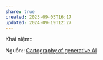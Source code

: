 ```yaml
---
share: true
created: 2023-09-05T16:17
updated: 2024-09-19T12:27
---
```

Khái niệm:: 

Nguồn:: [Cartography of generative AI](https://cartography-of-generative-ai.net/)